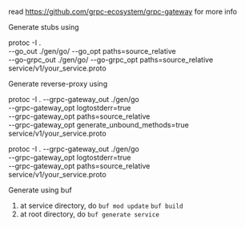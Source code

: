 read https://github.com/grpc-ecosystem/grpc-gateway for more info

Generate stubs using

protoc -I . \
    --go_out ./gen/go/ --go_opt paths=source_relative \
    --go-grpc_out ./gen/go/ --go-grpc_opt paths=source_relative \
    service/v1/your_service.proto

Generate reverse-proxy using

protoc -I . --grpc-gateway_out ./gen/go \
    --grpc-gateway_opt logtostderr=true \
    --grpc-gateway_opt paths=source_relative \
    --grpc-gateway_opt generate_unbound_methods=true \
    service/v1/your_service.proto

protoc -I . --grpc-gateway_out ./gen/go \
    --grpc-gateway_opt logtostderr=true \
    --grpc-gateway_opt paths=source_relative \
    service/v1/your_service.proto

Generate using buf
1. at service directory, do `buf mod update` `buf build`
2. at root directory, do `buf generate service`